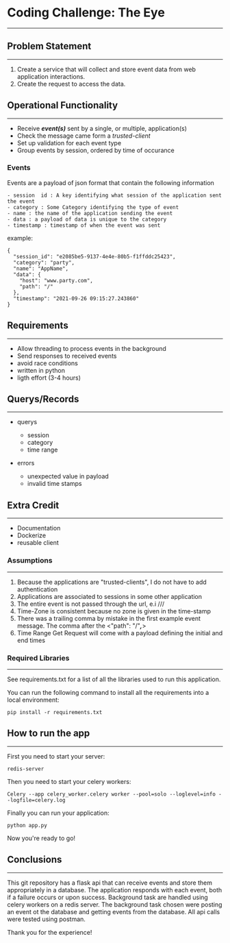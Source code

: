 # Coding Challenge: The Eye

---

## Problem Statement

---

1. Create a service that will collect and store event data from web application interactions.
2. Create the request to access the data.

## Operational Functionality

---

* Receive ***event(s)*** sent by a single, or multiple, application(s)
* Check the message came form a *trusted-client*
* Set up validation for each event type
* Group events by session, ordered by time of occurance

### Events

Events are a payload of json format that contain the following information

    - session  id : A key identifying what session of the application sent the event
    - category : Some Category identifying the type of event
    - name : the name of the application sending the event
    - data : a payload of data is unique to the category
    - timestamp : timestamp of when the event was sent


example:

```
{
  "session_id": "e2085be5-9137-4e4e-80b5-f1ffddc25423",
  "category": "party",
  "name": "AppName",
  "data": {
    "host": "www.party.com",
    "path": "/"
  },
  "timestamp": "2021-09-26 09:15:27.243860"
}
```


## Requirements

---

* Allow threading to process events in the background
* Send responses to received events
* avoid race conditions
* written in python
* ligth effort (3-4 hours)

## Querys/Records

---

* querys
    + session
    + category
    + time range

* errors
    + unexpected value in payload
    + invalid time stamps

## Extra Credit

---

* Documentation
* Dockerize
* reusable client

### Assumptions

---

1. Because the applications are "trusted-clients", I do not have to add authentication
2. Applications are associated to sessions in some other application
3. The entire event is not passed through the url, e.i /<name>/<category>/
4. Time-Zone is consistent because no zone is given in the time-stamp
5. There was a trailing comma by mistake in the first example event message. The comma
    after the <"path": "/"***,***>
6. Time Range Get Request will come with a payload defining the initial and end times

### Required Libraries

---

See requirements.txt for a list of all the libraries used to run this application.

You can run the following command to install all the requirements into a local environment:

    pip install -r requirements.txt

## How to run the app

---

First you need to start your server:

    redis-server

Then you need to start your celery workers:

    Celery --app celery_worker.celery worker --pool=solo --loglevel=info --logfile=celery.log

Finally you can run your application:

    python app.py

Now you're ready to go!

## Conclusions

---

This git repository has a flask api that can receive events and store them appropriately in a database. The application responds with each event, both if a failure occurs or upon success. Background task are handled using celery workers on a redis server. The background task chosen were posting an event ot the database and getting events from the database. All api calls were tested using postman.

Thank you for the experience!
